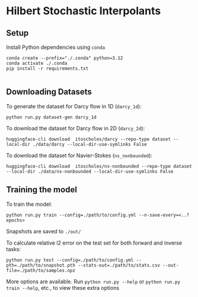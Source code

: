 # Hilbert Stochastic Interpolants

## Setup
Install Python dependencies using `conda`

```
conda create --prefix="./.conda" python=3.12
conda activate ./.conda
pip install -r requirements.txt


```

## Downloading Datasets

To generate the  dataset for Darcy flow in 1D (`darcy_1d`):
```
python run.py dataset-gen darcy_1d
```
To download the  dataset for Darcy flow in 2D (`darcy_2d`):

```
huggingface-cli download  itoscholes/darcy --repo-type dataset --local-dir ./data/darcy --local-dir-use-symlinks False
```
To download the dataset for Navier-Stokes (`ns_nonbounded`):
```
huggingface-cli download  itoscholes/ns-nonbounded --repo-type dataset --local-dir ./data/ns-nonbounded --local-dir-use-symlinks False
```

## Training the model

To train the model:

```
python run.py train --config=./path/to/config.yml --n-save-every=<..? epochs>
```

Snapshots are saved to `./out/`

To calculate relative l2 error on the test set for both forward and inverse tasks:

```
python run.py test --config=./path/to/config.yml --pth=./path/to/snapshot.pth --stats-out=./path/to/stats.csv --out-file=./path/to/samples.npz
```

More options are available. Run `python run.py --help` or `python run.py train --help`, etc., to view these extra options
